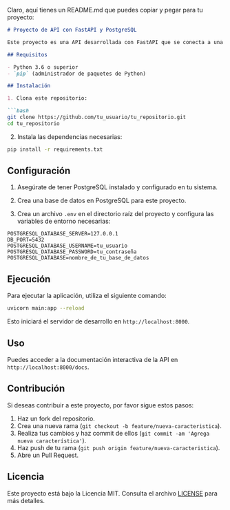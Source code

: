 Claro, aquí tienes un README.md que puedes copiar y pegar para tu proyecto:

```markdown
# Proyecto de API con FastAPI y PostgreSQL

Este proyecto es una API desarrollada con FastAPI que se conecta a una base de datos PostgreSQL para realizar operaciones CRUD en una tabla de usuarios.

## Requisitos

- Python 3.6 o superior
- `pip` (administrador de paquetes de Python)

## Instalación

1. Clona este repositorio:

```bash
git clone https://github.com/tu_usuario/tu_repositorio.git
cd tu_repositorio
```

2. Instala las dependencias necesarias:

```bash
pip install -r requirements.txt
```

## Configuración

1. Asegúrate de tener PostgreSQL instalado y configurado en tu sistema.

2. Crea una base de datos en PostgreSQL para este proyecto.

3. Crea un archivo `.env` en el directorio raíz del proyecto y configura las variables de entorno necesarias:

```plaintext
POSTGRESQL_DATABASE_SERVER=127.0.0.1
DB_PORT=5432
POSTGRESQL_DATABASE_USERNAME=tu_usuario
POSTGRESQL_DATABASE_PASSWORD=tu_contraseña
POSTGRESQL_DATABASE=nombre_de_tu_base_de_datos
```

## Ejecución

Para ejecutar la aplicación, utiliza el siguiente comando:

```bash
uvicorn main:app --reload
```

Esto iniciará el servidor de desarrollo en `http://localhost:8000`.

## Uso

Puedes acceder a la documentación interactiva de la API en `http://localhost:8000/docs`.

## Contribución

Si deseas contribuir a este proyecto, por favor sigue estos pasos:

1. Haz un fork del repositorio.
2. Crea una nueva rama (`git checkout -b feature/nueva-caracteristica`).
3. Realiza tus cambios y haz commit de ellos (`git commit -am 'Agrega nueva característica'`).
4. Haz push de tu rama (`git push origin feature/nueva-caracteristica`).
5. Abre un Pull Request.

## Licencia

Este proyecto está bajo la Licencia MIT. Consulta el archivo [LICENSE](LICENSE) para más detalles.